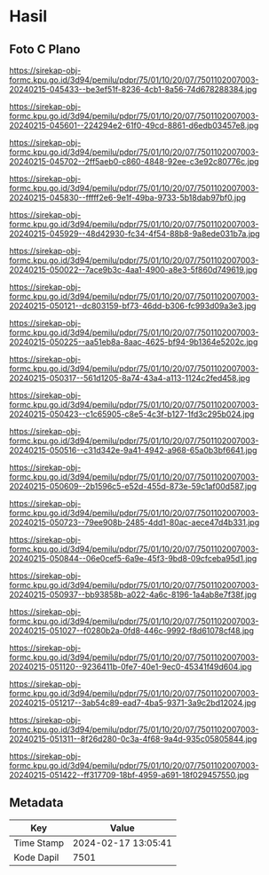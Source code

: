# Hasil

## Foto C Plano

https://sirekap-obj-formc.kpu.go.id/3d94/pemilu/pdpr/75/01/10/20/07/7501102007003-20240215-045433--be3ef51f-8236-4cb1-8a56-74d678288384.jpg

https://sirekap-obj-formc.kpu.go.id/3d94/pemilu/pdpr/75/01/10/20/07/7501102007003-20240215-045601--224294e2-61f0-49cd-8861-d6edb03457e8.jpg

https://sirekap-obj-formc.kpu.go.id/3d94/pemilu/pdpr/75/01/10/20/07/7501102007003-20240215-045702--2ff5aeb0-c860-4848-92ee-c3e92c80776c.jpg

https://sirekap-obj-formc.kpu.go.id/3d94/pemilu/pdpr/75/01/10/20/07/7501102007003-20240215-045830--fffff2e6-9e1f-49ba-9733-5b18dab97bf0.jpg

https://sirekap-obj-formc.kpu.go.id/3d94/pemilu/pdpr/75/01/10/20/07/7501102007003-20240215-045929--48d42930-fc34-4f54-88b8-9a8ede031b7a.jpg

https://sirekap-obj-formc.kpu.go.id/3d94/pemilu/pdpr/75/01/10/20/07/7501102007003-20240215-050022--7ace9b3c-4aa1-4900-a8e3-5f860d749619.jpg

https://sirekap-obj-formc.kpu.go.id/3d94/pemilu/pdpr/75/01/10/20/07/7501102007003-20240215-050121--dc803159-bf73-46dd-b306-fc993d09a3e3.jpg

https://sirekap-obj-formc.kpu.go.id/3d94/pemilu/pdpr/75/01/10/20/07/7501102007003-20240215-050225--aa51eb8a-8aac-4625-bf94-9b1364e5202c.jpg

https://sirekap-obj-formc.kpu.go.id/3d94/pemilu/pdpr/75/01/10/20/07/7501102007003-20240215-050317--561d1205-8a74-43a4-a113-1124c2fed458.jpg

https://sirekap-obj-formc.kpu.go.id/3d94/pemilu/pdpr/75/01/10/20/07/7501102007003-20240215-050423--c1c65905-c8e5-4c3f-b127-1fd3c295b024.jpg

https://sirekap-obj-formc.kpu.go.id/3d94/pemilu/pdpr/75/01/10/20/07/7501102007003-20240215-050516--c31d342e-9a41-4942-a968-65a0b3bf6641.jpg

https://sirekap-obj-formc.kpu.go.id/3d94/pemilu/pdpr/75/01/10/20/07/7501102007003-20240215-050609--2b1596c5-e52d-455d-873e-59c1af00d587.jpg

https://sirekap-obj-formc.kpu.go.id/3d94/pemilu/pdpr/75/01/10/20/07/7501102007003-20240215-050723--79ee908b-2485-4dd1-80ac-aece47d4b331.jpg

https://sirekap-obj-formc.kpu.go.id/3d94/pemilu/pdpr/75/01/10/20/07/7501102007003-20240215-050844--06e0cef5-6a9e-45f3-9bd8-09cfceba95d1.jpg

https://sirekap-obj-formc.kpu.go.id/3d94/pemilu/pdpr/75/01/10/20/07/7501102007003-20240215-050937--bb93858b-a022-4a6c-8196-1a4ab8e7f38f.jpg

https://sirekap-obj-formc.kpu.go.id/3d94/pemilu/pdpr/75/01/10/20/07/7501102007003-20240215-051027--f0280b2a-0fd8-446c-9992-f8d61078cf48.jpg

https://sirekap-obj-formc.kpu.go.id/3d94/pemilu/pdpr/75/01/10/20/07/7501102007003-20240215-051120--9236411b-0fe7-40e1-9ec0-45341f49d604.jpg

https://sirekap-obj-formc.kpu.go.id/3d94/pemilu/pdpr/75/01/10/20/07/7501102007003-20240215-051217--3ab54c89-ead7-4ba5-9371-3a9c2bd12024.jpg

https://sirekap-obj-formc.kpu.go.id/3d94/pemilu/pdpr/75/01/10/20/07/7501102007003-20240215-051311--8f26d280-0c3a-4f68-9a4d-935c05805844.jpg

https://sirekap-obj-formc.kpu.go.id/3d94/pemilu/pdpr/75/01/10/20/07/7501102007003-20240215-051422--ff317709-18bf-4959-a691-18f029457550.jpg


## Metadata

| Key        | Value               |
| ---------- | ------------------- |
| Time Stamp | 2024-02-17 13:05:41 |
| Kode Dapil | 7501                |



